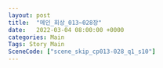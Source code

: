 ```yaml
---
layout: post
title:  "메인_회상_013~028장"
date:   2022-03-04 08:00:00 +0000
categories: Main
Tags: Story Main
SceneCode: ["scene_skip_cp013-028_q1_s10"]
---
```

